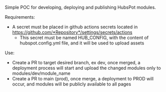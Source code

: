 Simple POC for developing, deploying and publishing HubsPot modules.

Requirements:
* A secret must be placed in github actions secrets located in https://github.com/*Repository*/settings/secrets/actions
    * This secret must be named HUB_CONFIG, with the content of hubspot.config.yml file, and it will be used to upload assets

Use:
* Create a PR to target desired branch, ex dev, once merged, a deployment process will start and upload the changed modules only to modules/dev/module_name
* Create a PR to main (prod), once merge, a deployment to PROD will occur, and modules will be publicly available to all pages